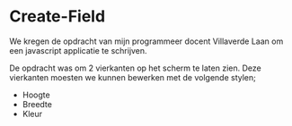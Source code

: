 # Create-Field
We kregen de opdracht van mijn programmeer docent Villaverde Laan om een javascript applicatie te schrijven.

De opdracht was om 2 vierkanten op het scherm te laten zien. Deze vierkanten moesten we kunnen bewerken met de volgende stylen;
- Hoogte
- Breedte
- Kleur
